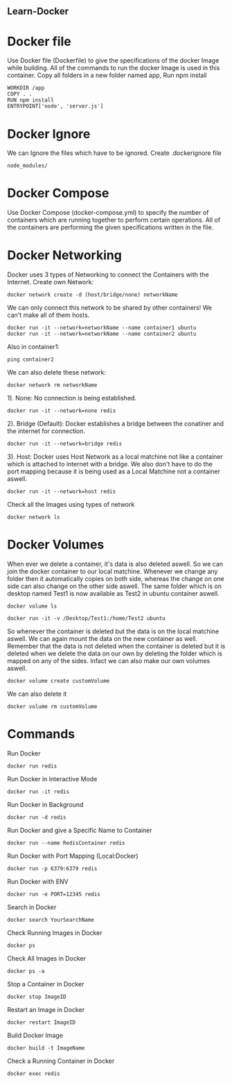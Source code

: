 ## Learn-Docker

# Docker file
Use Docker file (Dockerfile) to give the specifications of the docker Image while building. All of the commands to run the docker Image is used in this container.
Copy all folders in a new folder named app, Run npm install
```
WORKDIR /app
COPY . .
RUN npm install
ENTRYPOINT['node', 'server.js']
```

# Docker Ignore
We can Ignore the files which have to be ignored. Create .dockerignore file
```
node_modules/
```

# Docker Compose
Use Docker Compose (docker-compose.yml) to specify the number of containers which are running together to perform certain operations. All of the containers are performing the given specifications written in the file.

# Docker Networking
Docker uses 3 types of Networking to connect the Containers with the Internet. Create own Network:
```
docker network create -d (host/bridge/none) networkName
```
We can only connect this network to be shared by other containers! We can't make all of them hosts.
```
docker run -it --network=networkName --name container1 ubuntu
docker run -it --network=networkName --name container2 ubuntu
```
Also in container1:
```
ping container2
```
We can also delete these network:
```
docker network rm networkName
```
1). None: 
      No connection is being established.
```
docker run -it --network=none redis
```
2). Bridge (Default): 
      Docker establishes a bridge between the conatiner and the internet for connection.
```
docker run -it --network=bridge redis
```
3). Host: 
      Docker uses Host Network as a local matchine not like a container which is attached to internet with a bridge. We also don't have to do the port mapping because it is being used as a Local Matchine not a container aswell.
```
docker run -it --network=host redis
```

Check all the Images using types of network
```
docker network ls
```

# Docker Volumes
When ever we delete a container, it's data is also deleted aswell. So we can join the docker container to our local matchine. Whenever we change any folder then it automatically copies on both side, whereas the change on one side can also change on the other side aswell. The same folder which is on desktop named Test1 is now available as Test2 in ubuntu container aswell.

```
docker volume ls
```
```
docker run -it -v /Desktop/Test1:/home/Test2 ubuntu
```
So whenever the container is deleted but the data is on the local matchine aswell. We can again mount the data on the new container as well. Remember that the data is not deleted when the container is deleted but it is deleted when we delete the data on our own by deleting the folder which is mapped on any of the sides. Infact we can also make our own volumes aswell.
```
docker volume create customVolume
```
We can also delete it
```
docker volume rm customVolume
```

# Commands

Run Docker
```
docker run redis
```

Run Docker in Interactive Mode
```
docker run -it redis
```

Run Docker in Background
```
docker run -d redis
```

Run Docker and give a Specific Name to Container
```
docker run --name RedisContainer redis
```

Run Docker with Port Mapping (Local:Docker)
```
docker run -p 6379:6379 redis
```

Run Docker with ENV
```
docker run -e PORT=12345 redis
```

Search in Docker
```
docker search YourSearchName
```

Check Running Images in Docker
```
docker ps
```
Check All Images in Docker
```
docker ps -a
```

Stop a Container in Docker
```
docker stop ImageID
```

Restart an Image in Docker
```
docker restart ImageID
```

Build Docker Image
```
docker build -t ImageName
```

Check a Running Container in Docker
```
docker exec redis
```

